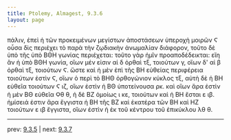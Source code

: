 ```yaml
---
title: Ptolemy, Almagest, 9.3.6
layout: page
---
```


πάλιν, ἐπεὶ ἡ τῶν προκειμένων μεγίστων ἀποστάσεων ὑπεροχὴ μοιρῶν Ϛ οὖσα δὶς περιέχει τὸ παρὰ τὴν ζῳδιακὴν ἀνωμαλίαν διάφορον, τοῦτο δὲ ὑπὸ τῆς ὑπὸ ΒΘΗ γωνίας περιέχεται: τοῦτο γὰρ ἡμῖν προαποδέδεικται: εἴη ἂν ἡ ὑπὸ ΒΘΗ γωνία, οἵων μέν εἰσιν αἱ δ ὀρθαὶ τξ, τοιούτων γ, οἵων δ' αἱ β ὀρθαὶ τξ, τοιούτων Ϛ. ὥστε καὶ ἡ μὲν ἐπὶ τῆς ΒΗ εὐθείας περιφέρεια τοιούτων ἐστὶν Ϛ, οἵων ὁ περὶ τὸ ΒΗΘ ὀρθογώνιον κύκλος τξ, αὐτὴ δὲ ἡ ΒΗ εὐθεῖα τοιούτων Ϛ ιζ, οἵων ἐστὶν ἡ ΒΘ ὑποτείνουσα ρκ. καὶ οἵων ἄρα ἐστὶν ἡ μὲν ΒΘ εὐθεῖα Ϙθ θ, ἡ δὲ ΒΖ ὁμοίως ι κε, τοιούτων καὶ ἡ ΒΗ ἔσται ε ιβ. ἡμίσειά ἐστιν ἄρα ἔγγιστα ἡ ΒΗ τῆς ΒΖ καὶ ἑκατέρα τῶν ΒΗ καὶ ΗΖ τοιούτων ε ιβ ἔγγιστα, οἵων ἐστὶν ἡ ἐκ τοῦ κέντρου τοῦ ἐπικύκλου λθ θ. 

---

prev: [9.3.5](../9.3.5/) | next: [9.3.7](../9.3.7/)

